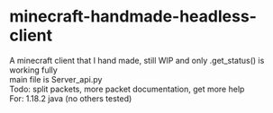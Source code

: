 # minecraft-handmade-headless-client
A minecraft client that I hand made, still WIP and only .get_status() is working fully
<br/>main file is Server_api.py
<br/>Todo: split packets, more packet documentation, get more help
<br/>For: 1.18.2 java (no others tested)
